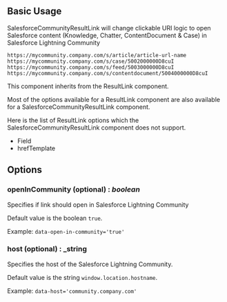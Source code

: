 ## Basic Usage

SalesforceCommunityResultLink will change clickable URI logic to open Salesforce content (Knowledge, Chatter, ContentDocument & Case) in Salesforce Lightning Community

```
https://mycommunity.company.com/s/article/article-url-name
https://mycommunity.company.com/s/case/5002000000D8cuI
https://mycommunity.company.com/s/feed/5003000000D8cuI
https://mycommunity.company.com/s/contentdocument/5004000000D8cuI

```

This component inherits from the ResultLink component.

Most of the options available for a ResultLink component are also available for a SalesforceCommunityResultLink component.

Here is the list of ResultLink options which the SalesforceCommunityResultLink component does not support.

- Field
- hrefTemplate

## Options

### openInCommunity (optional) : _boolean_

Specifies if link should open in Salesforce Lightning Community

Default value is the boolean `true`.

Example: `data-open-in-community='true'`

### host (optional) : \_string

Specifies the host of the Salesforce Lightning Community.

Default value is the string `window.location.hostname`.

Example: `data-host='community.company.com'`
